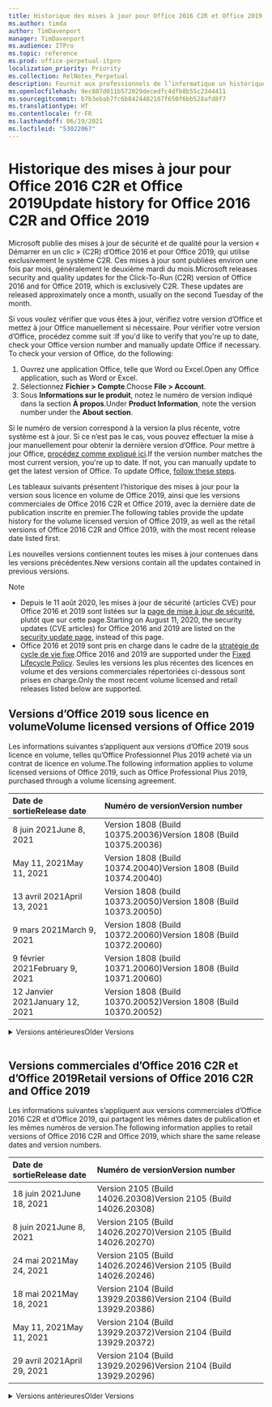 ```yaml
---
title: Historique des mises à jour pour Office 2016 C2R et Office 2019
ms.author: timda
author: TimDavenport
manager: TimDavenport
ms.audience: ITPro
ms.topic: reference
ms.prod: office-perpetual-itpro
localization_priority: Priority
ms.collection: RelNotes_Perpetual
description: Fournit aux professionnels de l’informatique un historique des mises à jour pour les versions perpétuelles d’Office 2016 et 2019 qui utilisent la technologie « Démarrer en un clic » (C2R)
ms.openlocfilehash: 9ec887d011b572029decedfc4dfb8b55c2344411
ms.sourcegitcommit: b7b3ebab7fc6b8424482107f650f6bb528afd8f7
ms.translationtype: HT
ms.contentlocale: fr-FR
ms.lasthandoff: 06/19/2021
ms.locfileid: "53022067"
---
```

# <a name="update-history-for-office-2016-c2r-and-office-2019"></a><span data-ttu-id="e7657-103">Historique des mises à jour pour Office 2016 C2R et Office 2019</span><span class="sxs-lookup"><span data-stu-id="e7657-103">Update history for Office 2016 C2R and Office 2019</span></span>

<span data-ttu-id="e7657-p101">Microsoft publie des mises à jour de sécurité et de qualité pour la version « Démarrer en un clic » (C2R) d’Office 2016 et pour Office 2019, qui utilise exclusivement le système C2R. Ces mises à jour sont publiées environ une fois par mois, généralement le deuxième mardi du mois.</span><span class="sxs-lookup"><span data-stu-id="e7657-p101">Microsoft releases security and quality updates for the Click-To-Run (C2R) version of Office 2016 and for Office 2019, which is exclusively C2R. These updates are released approximately once a month, usually on the second Tuesday of the month.</span></span>

<span data-ttu-id="e7657-p102">Si vous voulez vérifier que vous êtes à jour, vérifiez votre version d’Office et mettez à jour Office manuellement si nécessaire. Pour vérifier votre version d’Office, procédez comme suit :</span><span class="sxs-lookup"><span data-stu-id="e7657-p102">If you'd like to verify that you're up to date, check your Office version number and manually update Office if necessary. To check your version of Office, do the following:</span></span>

  1.    <span data-ttu-id="e7657-108">Ouvrez une application Office, telle que Word ou Excel.</span><span class="sxs-lookup"><span data-stu-id="e7657-108">Open any Office application, such as Word or Excel.</span></span>
  2.    <span data-ttu-id="e7657-109">Sélectionnez **Fichier > Compte**.</span><span class="sxs-lookup"><span data-stu-id="e7657-109">Choose **File > Account**.</span></span>
  3.    <span data-ttu-id="e7657-110">Sous **Informations sur le produit**, notez le numéro de version indiqué dans la section **À propos**.</span><span class="sxs-lookup"><span data-stu-id="e7657-110">Under **Product Information**, note the version number under the **About section**.</span></span>

<span data-ttu-id="e7657-p103">Si le numéro de version correspond à la version la plus récente, votre système est à jour. Si ce n’est pas le cas, vous pouvez effectuer la mise à jour manuellement pour obtenir la dernière version d’Office. Pour mettre à jour Office, [procédez comme expliqué ici](https://support.office.com/article/2ab296f3-7f03-43a2-8e50-46de917611c5).</span><span class="sxs-lookup"><span data-stu-id="e7657-p103">If the version number matches the most current version, you're up to date. If not, you can manually update to get the latest version of Office. To update Office, [follow these steps](https://support.office.com/article/2ab296f3-7f03-43a2-8e50-46de917611c5).</span></span>


<span data-ttu-id="e7657-114">Les tableaux suivants présentent l’historique des mises à jour pour la version sous licence en volume de Office 2019, ainsi que les versions commerciales de Office 2016 C2R et Office 2019, avec la dernière date de publication inscrite en premier.</span><span class="sxs-lookup"><span data-stu-id="e7657-114">The following tables provide the update history for the volume licensed version of Office 2019, as well as the retail versions of Office 2016 C2R and Office 2019, with the most recent release date listed first.</span></span>

<span data-ttu-id="e7657-115">Les nouvelles versions contiennent toutes les mises à jour contenues dans les versions précédentes.</span><span class="sxs-lookup"><span data-stu-id="e7657-115">New versions contain all the updates contained in previous versions.</span></span>


 > [!NOTE]
> - <span data-ttu-id="e7657-116">Depuis le 11 août 2020, les mises à jour de sécurité (articles CVE) pour Office 2016 et 2019 sont listées sur la [page de mise à jour de sécurité](./microsoft365-apps-security-updates.md), plutôt que sur cette page.</span><span class="sxs-lookup"><span data-stu-id="e7657-116">Starting on August 11, 2020, the security updates (CVE articles) for Office 2016 and 2019 are listed on the [security update page](./microsoft365-apps-security-updates.md), instead of this page.</span></span> 
> - <span data-ttu-id="e7657-117">Office 2016 et 2019 sont pris en charge dans le cadre de la [stratégie de cycle de vie fixe](/lifecycle/policies/fixed).</span><span class="sxs-lookup"><span data-stu-id="e7657-117">Office 2016 and 2019 are supported under the [Fixed Lifecycle Policy](/lifecycle/policies/fixed).</span></span> <span data-ttu-id="e7657-118">Seules les versions les plus récentes des licences en volume et des versions commerciales répertoriées ci-dessous sont prises en charge.</span><span class="sxs-lookup"><span data-stu-id="e7657-118">Only the most recent volume licensed and retail releases listed below are supported.</span></span>


## <a name="volume-licensed-versions-of-office-2019"></a><span data-ttu-id="e7657-119">Versions d’Office 2019 sous licence en volume</span><span class="sxs-lookup"><span data-stu-id="e7657-119">Volume licensed versions of Office 2019</span></span>
<span data-ttu-id="e7657-120">Les informations suivantes s’appliquent aux versions d’Office 2019 sous licence en volume, telles qu’Office Professionnel Plus 2019 acheté via un contrat de licence en volume.</span><span class="sxs-lookup"><span data-stu-id="e7657-120">The following information applies to volume licensed versions of Office 2019, such as Office Professional Plus 2019, purchased through a volume licensing agreement.</span></span>

[//]: # (NE PAS SUPPRIMER LE DÉBUT DU TABLEAU VL)


|<span data-ttu-id="e7657-122">**Date de sortie**</span><span class="sxs-lookup"><span data-stu-id="e7657-122">**Release date**</span></span>|<span data-ttu-id="e7657-123">**Numéro de version**</span><span class="sxs-lookup"><span data-stu-id="e7657-123">**Version number**</span></span>|
|:-----|:-----|
|<span data-ttu-id="e7657-124">8 juin 2021</span><span class="sxs-lookup"><span data-stu-id="e7657-124">June 8, 2021</span></span>|<span data-ttu-id="e7657-125">Version 1808 (Build 10375.20036)</span><span class="sxs-lookup"><span data-stu-id="e7657-125">Version 1808 (Build 10375.20036)</span></span>|
|<span data-ttu-id="e7657-126">May 11, 2021</span><span class="sxs-lookup"><span data-stu-id="e7657-126">May 11, 2021</span></span>|<span data-ttu-id="e7657-127">Version 1808 (Build 10374.20040)</span><span class="sxs-lookup"><span data-stu-id="e7657-127">Version 1808 (Build 10374.20040)</span></span>|
|<span data-ttu-id="e7657-128">13 avril 2021</span><span class="sxs-lookup"><span data-stu-id="e7657-128">April 13, 2021</span></span>|<span data-ttu-id="e7657-129">Version 1808 (build 10373.20050)</span><span class="sxs-lookup"><span data-stu-id="e7657-129">Version 1808 (Build 10373.20050)</span></span>|
|<span data-ttu-id="e7657-130">9 mars 2021</span><span class="sxs-lookup"><span data-stu-id="e7657-130">March 9, 2021</span></span>|<span data-ttu-id="e7657-131">Version 1808 (Build 10372.20060)</span><span class="sxs-lookup"><span data-stu-id="e7657-131">Version 1808 (Build 10372.20060)</span></span>|
|<span data-ttu-id="e7657-132">9 février 2021</span><span class="sxs-lookup"><span data-stu-id="e7657-132">February 9, 2021</span></span>|<span data-ttu-id="e7657-133">Version 1808 (build 10371.20060)</span><span class="sxs-lookup"><span data-stu-id="e7657-133">Version 1808 (Build 10371.20060)</span></span>|
|<span data-ttu-id="e7657-134">12 Janvier 2021</span><span class="sxs-lookup"><span data-stu-id="e7657-134">January 12, 2021</span></span>|<span data-ttu-id="e7657-135">Version 1808 (Build 10370.20052)</span><span class="sxs-lookup"><span data-stu-id="e7657-135">Version 1808 (Build 10370.20052)</span></span>|


[//]: # (NE PAS SUPPRIMER LA FIN DU TABLEAU VL)

<details>
<summary><span data-ttu-id="e7657-137">Versions antérieures</span><span class="sxs-lookup"><span data-stu-id="e7657-137">Older Versions</span></span></summary>
 

[//]: # (NE PAS SUPPRIMER LE DÉBUT DE L’ANCIEN TABLEAU VL)


|<span data-ttu-id="e7657-139">**Date de sortie**</span><span class="sxs-lookup"><span data-stu-id="e7657-139">**Release date**</span></span>|<span data-ttu-id="e7657-140">**Numéro de version**</span><span class="sxs-lookup"><span data-stu-id="e7657-140">**Version number**</span></span>|
|:-----|:-----|
|<span data-ttu-id="e7657-141">8 décembre 2020</span><span class="sxs-lookup"><span data-stu-id="e7657-141">December 8, 2020</span></span>|<span data-ttu-id="e7657-142">Version 1808 (Build 10369,20032)</span><span class="sxs-lookup"><span data-stu-id="e7657-142">Version 1808 (Build 10369.20032)</span></span>|
|<span data-ttu-id="e7657-143">10 novembre 2020</span><span class="sxs-lookup"><span data-stu-id="e7657-143">November 10, 2020</span></span>|<span data-ttu-id="e7657-144">Version 1808 (build 10368.20035)</span><span class="sxs-lookup"><span data-stu-id="e7657-144">Version 1808 (Build 10368.20035)</span></span>|
|<span data-ttu-id="e7657-145">13 octobre 2020</span><span class="sxs-lookup"><span data-stu-id="e7657-145">October 13, 2020</span></span>|<span data-ttu-id="e7657-146">Version 1808 (build 10367.20048)</span><span class="sxs-lookup"><span data-stu-id="e7657-146">Version 1808 (Build 10367.20048)</span></span>|
|<span data-ttu-id="e7657-147">8 septembre 2020</span><span class="sxs-lookup"><span data-stu-id="e7657-147">September 8, 2020</span></span>|<span data-ttu-id="e7657-148">Version 1808 (Build 10366.20016)</span><span class="sxs-lookup"><span data-stu-id="e7657-148">Version 1808 (Build 10366.20016)</span></span>|
|<span data-ttu-id="e7657-149">11 août 2020</span><span class="sxs-lookup"><span data-stu-id="e7657-149">August 11, 2020</span></span>|<span data-ttu-id="e7657-150">Version 1808 (Build 10364.20059)</span><span class="sxs-lookup"><span data-stu-id="e7657-150">Version 1808 (Build 10364.20059)</span></span>|
|<span data-ttu-id="e7657-151">14 juillet 2020</span><span class="sxs-lookup"><span data-stu-id="e7657-151">July 14, 2020</span></span>   |<span data-ttu-id="e7657-152">Version 1808 (Build 10363.20015)</span><span class="sxs-lookup"><span data-stu-id="e7657-152">Version 1808 (Build 10363.20015)</span></span>  |
|<span data-ttu-id="e7657-153">09 juin 2020</span><span class="sxs-lookup"><span data-stu-id="e7657-153">June 9, 2020</span></span>   |<span data-ttu-id="e7657-154">Version 1808 (Build 10361.20002)</span><span class="sxs-lookup"><span data-stu-id="e7657-154">Version 1808 (Build 10361.20002)</span></span>  |
|<span data-ttu-id="e7657-155">12 mai 2020</span><span class="sxs-lookup"><span data-stu-id="e7657-155">May 12, 2020</span></span>   |<span data-ttu-id="e7657-156">Version 1808 (build 10359.20023)</span><span class="sxs-lookup"><span data-stu-id="e7657-156">Version 1808 (Build 10359.20023)</span></span>  |
|<span data-ttu-id="e7657-157">14 avril 2020</span><span class="sxs-lookup"><span data-stu-id="e7657-157">April 14, 2020</span></span>   |<span data-ttu-id="e7657-158">Version 1808 (build 10358.20061)</span><span class="sxs-lookup"><span data-stu-id="e7657-158">Version 1808 (Build 10358.20061)</span></span>  |
|<span data-ttu-id="e7657-159">10 mars 2020</span><span class="sxs-lookup"><span data-stu-id="e7657-159">March 10, 2020</span></span>   |<span data-ttu-id="e7657-160">Version 1808 (Build 10357.20081)</span><span class="sxs-lookup"><span data-stu-id="e7657-160">Version 1808 (Build 10357.20081)</span></span>  |
|<span data-ttu-id="e7657-161">11 février 2020</span><span class="sxs-lookup"><span data-stu-id="e7657-161">February 11, 2020</span></span>   |<span data-ttu-id="e7657-162">Version 1808 (build 10356.20006)</span><span class="sxs-lookup"><span data-stu-id="e7657-162">Version 1808 (Build 10356.20006)</span></span>  |


[//]: # (NE PAS SUPPRIMER LA FIN DE L’ANCIEN TABLEAU VL)

</details>


<br/>

## <a name="retail-versions-of-office-2016-c2r-and-office-2019"></a><span data-ttu-id="e7657-164">Versions commerciales d’Office 2016 C2R et d’Office 2019</span><span class="sxs-lookup"><span data-stu-id="e7657-164">Retail versions of Office 2016 C2R and Office 2019</span></span>
<span data-ttu-id="e7657-165">Les informations suivantes s’appliquent aux versions commerciales d’Office 2016 C2R et d’Office 2019, qui partagent les mêmes dates de publication et les mêmes numéros de version.</span><span class="sxs-lookup"><span data-stu-id="e7657-165">The following information applies to retail versions of Office 2016 C2R and Office 2019, which share the same release dates and version numbers.</span></span>

[//]: # (NE PAS SUPPRIMER LE DÉBUT DU TABLEAU DE VENTE AU DÉTAIL)


|<span data-ttu-id="e7657-167">**Date de sortie**</span><span class="sxs-lookup"><span data-stu-id="e7657-167">**Release date**</span></span>|<span data-ttu-id="e7657-168">**Numéro de version**</span><span class="sxs-lookup"><span data-stu-id="e7657-168">**Version number**</span></span>|
|:-----|:-----|
|<span data-ttu-id="e7657-169">18 juin 2021</span><span class="sxs-lookup"><span data-stu-id="e7657-169">June 18, 2021</span></span>|<span data-ttu-id="e7657-170">Version 2105 (Build 14026.20308)</span><span class="sxs-lookup"><span data-stu-id="e7657-170">Version 2105 (Build 14026.20308)</span></span>|
|<span data-ttu-id="e7657-171">8 juin 2021</span><span class="sxs-lookup"><span data-stu-id="e7657-171">June 8, 2021</span></span>|<span data-ttu-id="e7657-172">Version 2105 (Build 14026.20270)</span><span class="sxs-lookup"><span data-stu-id="e7657-172">Version 2105 (Build 14026.20270)</span></span>|
|<span data-ttu-id="e7657-173">24 mai 2021</span><span class="sxs-lookup"><span data-stu-id="e7657-173">May 24, 2021</span></span>|<span data-ttu-id="e7657-174">Version 2105 (Build 14026.20246)</span><span class="sxs-lookup"><span data-stu-id="e7657-174">Version 2105 (Build 14026.20246)</span></span>|
|<span data-ttu-id="e7657-175">18 mai 2021</span><span class="sxs-lookup"><span data-stu-id="e7657-175">May 18, 2021</span></span>|<span data-ttu-id="e7657-176">Version 2104 (Build 13929.20386)</span><span class="sxs-lookup"><span data-stu-id="e7657-176">Version 2104 (Build 13929.20386)</span></span>|
|<span data-ttu-id="e7657-177">May 11, 2021</span><span class="sxs-lookup"><span data-stu-id="e7657-177">May 11, 2021</span></span>|<span data-ttu-id="e7657-178">Version 2104 (Build 13929.20372)</span><span class="sxs-lookup"><span data-stu-id="e7657-178">Version 2104 (Build 13929.20372)</span></span>|
|<span data-ttu-id="e7657-179">29 avril 2021</span><span class="sxs-lookup"><span data-stu-id="e7657-179">April 29, 2021</span></span>|<span data-ttu-id="e7657-180">Version 2104 (Build 13929.20296)</span><span class="sxs-lookup"><span data-stu-id="e7657-180">Version 2104 (Build 13929.20296)</span></span>|


[//]: # (NE PAS SUPPRIMER LA FIN DU TABLEAU DE VENTE AU DÉTAIL)

<details>
<summary><span data-ttu-id="e7657-182">Versions antérieures</span><span class="sxs-lookup"><span data-stu-id="e7657-182">Older Versions</span></span></summary>
 

[//]: # (NE PAS SUPPRIMER LE DÉBUT DE L’ANCIEN TABLEAU DE VENTE AU DÉTAIL)


|<span data-ttu-id="e7657-184">**Date de sortie**</span><span class="sxs-lookup"><span data-stu-id="e7657-184">**Release date**</span></span>|<span data-ttu-id="e7657-185">**Numéro de version**</span><span class="sxs-lookup"><span data-stu-id="e7657-185">**Version number**</span></span>|
|:-----|:-----|
|<span data-ttu-id="e7657-186">23 avril 2021</span><span class="sxs-lookup"><span data-stu-id="e7657-186">April 23, 2021</span></span>|<span data-ttu-id="e7657-187">Version 2103 (build 13901.20462)</span><span class="sxs-lookup"><span data-stu-id="e7657-187">Version 2103 (Build 13901.20462)</span></span>|
|<span data-ttu-id="e7657-188">13 avril 2021</span><span class="sxs-lookup"><span data-stu-id="e7657-188">April 13, 2021</span></span>|<span data-ttu-id="e7657-189">Version 2103 (build 13901.20400)</span><span class="sxs-lookup"><span data-stu-id="e7657-189">Version 2103 (Build 13901.20400)</span></span>|
|<span data-ttu-id="e7657-190">2 avril 2021</span><span class="sxs-lookup"><span data-stu-id="e7657-190">April 2, 2021</span></span>|<span data-ttu-id="e7657-191">Version 2103 (build 13901.20336)</span><span class="sxs-lookup"><span data-stu-id="e7657-191">Version 2103 (Build 13901.20336)</span></span>|
|<span data-ttu-id="e7657-192">30 mars 2021</span><span class="sxs-lookup"><span data-stu-id="e7657-192">March 30, 2021</span></span>|<span data-ttu-id="e7657-193">Version 2103 (Build 13901.20312)</span><span class="sxs-lookup"><span data-stu-id="e7657-193">Version 2103 (Build 13901.20312)</span></span>|
|<span data-ttu-id="e7657-194">18 mars 2021</span><span class="sxs-lookup"><span data-stu-id="e7657-194">March 18, 2021</span></span>|<span data-ttu-id="e7657-195">Version 2102 (Build 13801.20360)</span><span class="sxs-lookup"><span data-stu-id="e7657-195">Version 2102 (Build 13801.20360)</span></span>|
|<span data-ttu-id="e7657-196">9 mars 2021</span><span class="sxs-lookup"><span data-stu-id="e7657-196">March 9, 2021</span></span>|<span data-ttu-id="e7657-197">Version 2102 (Build 13801.20294)</span><span class="sxs-lookup"><span data-stu-id="e7657-197">Version 2102 (Build 13801.20294)</span></span>|
|<span data-ttu-id="e7657-198">1er mars 2021</span><span class="sxs-lookup"><span data-stu-id="e7657-198">March 1, 2021</span></span>|<span data-ttu-id="e7657-199">Version 2102 (build 13801.20266)</span><span class="sxs-lookup"><span data-stu-id="e7657-199">Version 2102 (Build 13801.20266)</span></span>|
|<span data-ttu-id="e7657-200">16 février 2021</span><span class="sxs-lookup"><span data-stu-id="e7657-200">February 16, 2021</span></span>|<span data-ttu-id="e7657-201">Version 2101 (Build 13628.20448)</span><span class="sxs-lookup"><span data-stu-id="e7657-201">Version 2101 (Build 13628.20448)</span></span>|
|<span data-ttu-id="e7657-202">9 février 2021</span><span class="sxs-lookup"><span data-stu-id="e7657-202">February 9, 2021</span></span>|<span data-ttu-id="e7657-203">Version 2101 (build 13628.20380)</span><span class="sxs-lookup"><span data-stu-id="e7657-203">Version 2101 (Build 13628.20380)</span></span>|
|<span data-ttu-id="e7657-204">26 janvier 2021</span><span class="sxs-lookup"><span data-stu-id="e7657-204">January 26, 2021</span></span>|<span data-ttu-id="e7657-205">Version 2101 (Build 13628.20274)</span><span class="sxs-lookup"><span data-stu-id="e7657-205">Version 2101 (Build 13628.20274)</span></span>|
|<span data-ttu-id="e7657-206">21 janvier 2021</span><span class="sxs-lookup"><span data-stu-id="e7657-206">January 21, 2021</span></span>|<span data-ttu-id="e7657-207">Version 2012 (build 13530.20440)</span><span class="sxs-lookup"><span data-stu-id="e7657-207">Version 2012 (Build 13530.20440)</span></span>|
|<span data-ttu-id="e7657-208">12 Janvier 2021</span><span class="sxs-lookup"><span data-stu-id="e7657-208">January 12, 2021</span></span>|<span data-ttu-id="e7657-209">Version 2012 (Build 13530.20376)</span><span class="sxs-lookup"><span data-stu-id="e7657-209">Version 2012 (Build 13530.20376)</span></span>|
|<span data-ttu-id="e7657-210">5 janvier 2021</span><span class="sxs-lookup"><span data-stu-id="e7657-210">January 5, 2021</span></span>|<span data-ttu-id="e7657-211">Version 2012 (build 13530.20316)</span><span class="sxs-lookup"><span data-stu-id="e7657-211">Version 2012 (Build 13530.20316)</span></span>|
|<span data-ttu-id="e7657-212">21 décembre 2020</span><span class="sxs-lookup"><span data-stu-id="e7657-212">December 21, 2020</span></span>|<span data-ttu-id="e7657-213">Version 2011 (build 13426.20404)</span><span class="sxs-lookup"><span data-stu-id="e7657-213">Version 2011 (Build 13426.20404)</span></span>|
|<span data-ttu-id="e7657-214">8 décembre 2020</span><span class="sxs-lookup"><span data-stu-id="e7657-214">December 8, 2020</span></span>|<span data-ttu-id="e7657-215">Version 2011 (Build 13426,20332)</span><span class="sxs-lookup"><span data-stu-id="e7657-215">Version 2011 (Build 13426.20332)</span></span>|
|<span data-ttu-id="e7657-216">2 décembre 2020</span><span class="sxs-lookup"><span data-stu-id="e7657-216">December 2, 2020</span></span>|<span data-ttu-id="e7657-217">Version 2011 (build 13426.20308)</span><span class="sxs-lookup"><span data-stu-id="e7657-217">Version 2011 (Build 13426.20308)</span></span>|
|<span data-ttu-id="e7657-218">30 novembre 2020</span><span class="sxs-lookup"><span data-stu-id="e7657-218">November 30, 2020</span></span>|<span data-ttu-id="e7657-219">Version 2011 (build 13426.20294)</span><span class="sxs-lookup"><span data-stu-id="e7657-219">Version 2011 (Build 13426.20294)</span></span>|
|<span data-ttu-id="e7657-220">23 novembre 2020</span><span class="sxs-lookup"><span data-stu-id="e7657-220">November 23, 2020</span></span>|<span data-ttu-id="e7657-221">Version 2011 (build 13426.20274)</span><span class="sxs-lookup"><span data-stu-id="e7657-221">Version 2011 (Build 13426.20274)</span></span>|
|<span data-ttu-id="e7657-222">17 novembre 2020</span><span class="sxs-lookup"><span data-stu-id="e7657-222">November 17, 2020</span></span>|<span data-ttu-id="e7657-223">Version 2010 (build 13328.20408)</span><span class="sxs-lookup"><span data-stu-id="e7657-223">Version 2010 (Build 13328.20408)</span></span>|
|<span data-ttu-id="e7657-224">10 novembre 2020</span><span class="sxs-lookup"><span data-stu-id="e7657-224">November 10, 2020</span></span>|<span data-ttu-id="e7657-225">Version 2010 (build 13328.20356)</span><span class="sxs-lookup"><span data-stu-id="e7657-225">Version 2010 (Build 13328.20356)</span></span>|
|<span data-ttu-id="e7657-226">27 octobre 2020</span><span class="sxs-lookup"><span data-stu-id="e7657-226">October 27, 2020</span></span>|<span data-ttu-id="e7657-227">Version 2010 (build 13328.20292)</span><span class="sxs-lookup"><span data-stu-id="e7657-227">Version 2010 (Build 13328.20292)</span></span>|
|<span data-ttu-id="e7657-228">21 octobre 2020</span><span class="sxs-lookup"><span data-stu-id="e7657-228">October 21, 2020</span></span>|<span data-ttu-id="e7657-229">Version 2009 (Build 13231.20418)</span><span class="sxs-lookup"><span data-stu-id="e7657-229">Version 2009 (Build 13231.20418)</span></span>|
|<span data-ttu-id="e7657-230">13 octobre 2020</span><span class="sxs-lookup"><span data-stu-id="e7657-230">October 13, 2020</span></span>|<span data-ttu-id="e7657-231">Version 2009 (build 13231.20390)</span><span class="sxs-lookup"><span data-stu-id="e7657-231">Version 2009 (Build 13231.20390)</span></span>|
|<span data-ttu-id="e7657-232">8 octobre 2020</span><span class="sxs-lookup"><span data-stu-id="e7657-232">October 8, 2020</span></span>|<span data-ttu-id="e7657-233">Version 2009 (Build 13231.20368)</span><span class="sxs-lookup"><span data-stu-id="e7657-233">Version 2009 (Build 13231.20368)</span></span>|
|<span data-ttu-id="e7657-234">28 septembre 2020</span><span class="sxs-lookup"><span data-stu-id="e7657-234">September 28, 2020</span></span>|<span data-ttu-id="e7657-235">Version 2009 (Build 13231.20262)</span><span class="sxs-lookup"><span data-stu-id="e7657-235">Version 2009 (Build 13231.20262)</span></span>|
|<span data-ttu-id="e7657-236">22 septembre 2020</span><span class="sxs-lookup"><span data-stu-id="e7657-236">September 22, 2020</span></span>|<span data-ttu-id="e7657-237">Version 2008 (Build 13127.20508)</span><span class="sxs-lookup"><span data-stu-id="e7657-237">Version 2008 (Build 13127.20508)</span></span>|
|<span data-ttu-id="e7657-238">9 septembre 2020</span><span class="sxs-lookup"><span data-stu-id="e7657-238">September 9, 2020</span></span>|<span data-ttu-id="e7657-239">Version 2008 (build 13127.20408)</span><span class="sxs-lookup"><span data-stu-id="e7657-239">Version 2008 (Build 13127.20408)</span></span>|
|<span data-ttu-id="e7657-240">31 août 2020</span><span class="sxs-lookup"><span data-stu-id="e7657-240">August 31, 2020</span></span>|<span data-ttu-id="e7657-241">Version 2008 (build 13127.20296)</span><span class="sxs-lookup"><span data-stu-id="e7657-241">Version 2008 (Build 13127.20296)</span></span>|
|<span data-ttu-id="e7657-242">25 août 2020</span><span class="sxs-lookup"><span data-stu-id="e7657-242">August 25, 2020</span></span>|<span data-ttu-id="e7657-243">Version 2007 (Build 13029.20460)</span><span class="sxs-lookup"><span data-stu-id="e7657-243">Version 2007 (Build 13029.20460)</span></span>|
|<span data-ttu-id="e7657-244">11 août 2020</span><span class="sxs-lookup"><span data-stu-id="e7657-244">August 11, 2020</span></span>|<span data-ttu-id="e7657-245">Version 2007 (Build 13029.20344)</span><span class="sxs-lookup"><span data-stu-id="e7657-245">Version 2007 (Build 13029.20344)</span></span>|
|<span data-ttu-id="e7657-246">30 juillet 2020</span><span class="sxs-lookup"><span data-stu-id="e7657-246">July 30, 2020</span></span>|<span data-ttu-id="e7657-247">Version 2007 (build 13029.20308)</span><span class="sxs-lookup"><span data-stu-id="e7657-247">Version 2007 (Build 13029.20308)</span></span>  |
|<span data-ttu-id="e7657-248">28 juillet 2020</span><span class="sxs-lookup"><span data-stu-id="e7657-248">July 28, 2020</span></span>|<span data-ttu-id="e7657-249">Version 2006 (Build 13001.20498)</span><span class="sxs-lookup"><span data-stu-id="e7657-249">Version 2006 (Build 13001.20498)</span></span>  |
|<span data-ttu-id="e7657-250">14 juillet 2020</span><span class="sxs-lookup"><span data-stu-id="e7657-250">July 14, 2020</span></span>|<span data-ttu-id="e7657-251">Version 2006 (Build 13001.20384)</span><span class="sxs-lookup"><span data-stu-id="e7657-251">Version 2006 (Build 13001.20384)</span></span>  |
|<span data-ttu-id="e7657-252">30 juin 2020</span><span class="sxs-lookup"><span data-stu-id="e7657-252">June 30, 2020</span></span>|<span data-ttu-id="e7657-253">Version 2006 (Build 13001.20266)</span><span class="sxs-lookup"><span data-stu-id="e7657-253">Version 2006 (Build 13001.20266)</span></span>  |
|<span data-ttu-id="e7657-254">24 juin 2020</span><span class="sxs-lookup"><span data-stu-id="e7657-254">June 24, 2020</span></span>|<span data-ttu-id="e7657-255">Version 2005 (Build 12827.20470)</span><span class="sxs-lookup"><span data-stu-id="e7657-255">Version 2005 (Build 12827.20470)</span></span>  |
|<span data-ttu-id="e7657-256">09 juin 2020</span><span class="sxs-lookup"><span data-stu-id="e7657-256">June 9, 2020</span></span>|<span data-ttu-id="e7657-257">Version 2005 (Build 12827.20336)</span><span class="sxs-lookup"><span data-stu-id="e7657-257">Version 2005 (Build 12827.20336)</span></span>  |
|<span data-ttu-id="e7657-258">02 juin 2020</span><span class="sxs-lookup"><span data-stu-id="e7657-258">June 2, 2020</span></span>|<span data-ttu-id="e7657-259">Version 2005 (Build 12827.20268)</span><span class="sxs-lookup"><span data-stu-id="e7657-259">Version 2005 (Build 12827.20268)</span></span>  |
|<span data-ttu-id="e7657-260">21 Mai 2020</span><span class="sxs-lookup"><span data-stu-id="e7657-260">May 21, 2020</span></span>|<span data-ttu-id="e7657-261">Version 2004 (Build 12730.20352)</span><span class="sxs-lookup"><span data-stu-id="e7657-261">Version 2004 (Build 12730.20352)</span></span>  |
|<span data-ttu-id="e7657-262">12 mai 2020</span><span class="sxs-lookup"><span data-stu-id="e7657-262">May 12, 2020</span></span>|<span data-ttu-id="e7657-263">Version 2004 (build 12730.20270)</span><span class="sxs-lookup"><span data-stu-id="e7657-263">Version 2004 (Build 12730.20270)</span></span>  |
|<span data-ttu-id="e7657-264">4 mai 2020</span><span class="sxs-lookup"><span data-stu-id="e7657-264">May 4, 2020</span></span>|<span data-ttu-id="e7657-265">Version 2004 (Build 12730.20250)</span><span class="sxs-lookup"><span data-stu-id="e7657-265">Version 2004 (Build 12730.20250)</span></span>  |
|<span data-ttu-id="e7657-266">29 avril 2020</span><span class="sxs-lookup"><span data-stu-id="e7657-266">April 29, 2020</span></span>|<span data-ttu-id="e7657-267">Version 2004 (Build 12730.20236)</span><span class="sxs-lookup"><span data-stu-id="e7657-267">Version 2004 (Build 12730.20236)</span></span>  |
|<span data-ttu-id="e7657-268">15 avril 2020</span><span class="sxs-lookup"><span data-stu-id="e7657-268">April 15, 2020</span></span>|<span data-ttu-id="e7657-269">Version 2003 (build 12624.20466)</span><span class="sxs-lookup"><span data-stu-id="e7657-269">Version 2003 (Build 12624.20466)</span></span>  |
|<span data-ttu-id="e7657-270">14 avril 2020</span><span class="sxs-lookup"><span data-stu-id="e7657-270">April 14, 2020</span></span>|<span data-ttu-id="e7657-271">Version 2003 (build 12624.20442)</span><span class="sxs-lookup"><span data-stu-id="e7657-271">Version 2003 (Build 12624.20442)</span></span>  |
|<span data-ttu-id="e7657-272">31 mars 2020</span><span class="sxs-lookup"><span data-stu-id="e7657-272">March 31, 2020</span></span>|<span data-ttu-id="e7657-273">Version 2003 (build 12624.20382)</span><span class="sxs-lookup"><span data-stu-id="e7657-273">Version 2003 (Build 12624.20382)</span></span>  |
|<span data-ttu-id="e7657-274">25 mars 2020</span><span class="sxs-lookup"><span data-stu-id="e7657-274">March 25, 2020</span></span>|<span data-ttu-id="e7657-275">Version 2003 (Build 12624.20320)</span><span class="sxs-lookup"><span data-stu-id="e7657-275">Version 2003 (Build 12624.20320)</span></span>  |
|<span data-ttu-id="e7657-276">10 mars 2020</span><span class="sxs-lookup"><span data-stu-id="e7657-276">March 10, 2020</span></span>|<span data-ttu-id="e7657-277">Version 2002 (Build 12527.20278)</span><span class="sxs-lookup"><span data-stu-id="e7657-277">Version 2002 (Build 12527.20278)</span></span>  |
|<span data-ttu-id="e7657-278">1er mars 2020</span><span class="sxs-lookup"><span data-stu-id="e7657-278">March 1, 2020</span></span>   |<span data-ttu-id="e7657-279">Version 2002 (Build 12527.20242)</span><span class="sxs-lookup"><span data-stu-id="e7657-279">Version 2002 (Build 12527.20242)</span></span>  |


[//]: # (NE PAS SUPPRIMER LA FIN DE L’ANCIEN TABLEAU DE VENTE AU DÉTAIL)


</details>
